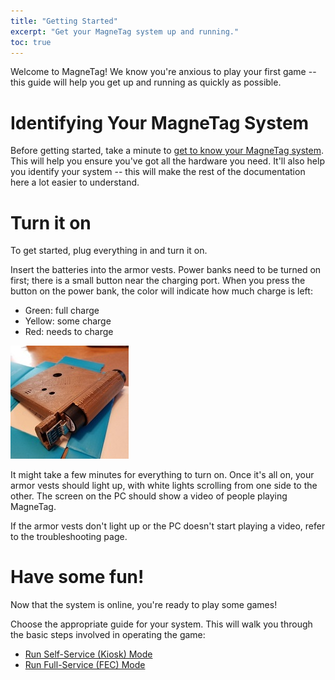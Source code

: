 ```yaml
---
title: "Getting Started"
excerpt: "Get your MagneTag system up and running."
toc: true
---
```


Welcome to MagneTag! We know you're anxious to play your first game -- this guide will help you get up and running as quickly as possible.

# Identifying Your MagneTag System

Before getting started, take a minute to [get to know your MagneTag system](know-your-system.md). This will help you ensure you've got all the hardware you need. It'll also help you identify your system -- this will make the rest of the documentation here a lot easier to understand.

# Turn it on
To get started, plug everything in and turn it on.

Insert the batteries into the armor vests. Power banks need to be turned on first; there is a small button near the charging port. When you press the button on the power bank, the color will indicate how much charge is left:
* Green: full charge
* Yellow: some charge
* Red: needs to charge

![batteries correctly inserted](powerbank.jpg)

It might take a few minutes for everything to turn on. Once it's all on, your armor vests should light up, with white lights scrolling from one side to the other. The screen on the PC should show a video of people playing MagneTag.

If the armor vests don't light up or the PC doesn't start playing a video, refer to the troubleshooting page.

# Have some fun!

Now that the system is online, you're ready to play some games!

Choose the appropriate guide for your system. This will walk you through the basic steps involved in operating the game:
* [Run Self-Service (Kiosk) Mode](operating-kiosk-mode.md)
* [Run Full-Service (FEC) Mode](operating-fec-mode.md)
